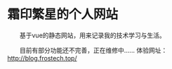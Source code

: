 # 霜印繁星的个人网站

　　基于vue的静态网站，用来记录我的技术学习与生活。

　　目前有部分功能还不完善，正在维修中......
    体验网址：http://blog.frostech.top/ 
